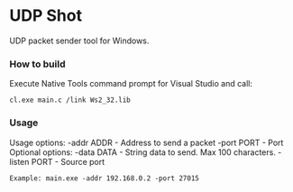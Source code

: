 # UDP Shot

UDP packet sender tool for Windows.

### How to build

Execute Native Tools command prompt for Visual Studio and call:
```
cl.exe main.c /link Ws2_32.lib
```

### Usage

Usage options:
-addr ADDR - Address to send a packet
-port PORT - Port
Optional options:
	-data DATA - String data to send. Max 100 characters.
	-listen PORT - Source port
```
Example: main.exe -addr 192.168.0.2 -port 27015
```

